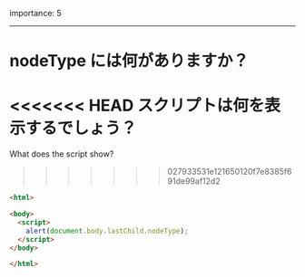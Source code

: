 importance: 5

---

# nodeType には何がありますか？

<<<<<<< HEAD
スクリプトは何を表示するでしょう？
=======
What does the script show?
>>>>>>> 027933531e121650120f7e8385f691de99af12d2

```html
<html>

<body>
  <script>
    alert(document.body.lastChild.nodeType);
  </script>
</body>

</html>
```
